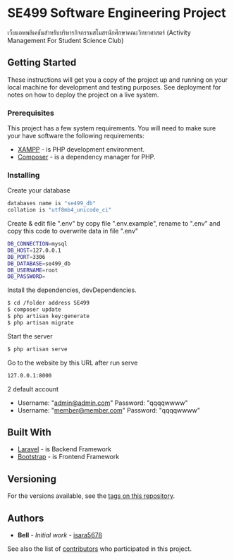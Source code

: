 # SE499 Software Engineering Project

เว็บแอพพลิเคชันสำหรับบริหารกิจกรรมสโมสรนักศึกษาคณะวิทยาศาสตร์ (Activity Management For Student Science Club)

## Getting Started

These instructions will get you a copy of the project up and running on your local machine for development and testing purposes. See deployment for notes on how to deploy the project on a live system.

### Prerequisites

This project has a few system requirements. You will need to make sure your have software the following requirements:

* [XAMPP](https://www.apachefriends.org/index.html) - is PHP development environment.
* [Composer](https://getcomposer.org/) - is a dependency manager for PHP.

### Installing

Create your database

``` sh
databases name is "se499_db"
collation is "utf8mb4_unicode_ci"
```

Create & edit file ".env" by copy file ".env.example", rename to ".env" and copy this code to overwrite data in file ".env"

```sh
DB_CONNECTION=mysql
DB_HOST=127.0.0.1
DB_PORT=3306
DB_DATABASE=se499_db
DB_USERNAME=root
DB_PASSWORD=
```

Install the dependencies, devDependencies.

```sh
$ cd /folder address SE499
$ composer update
$ php artisan key:generate
$ php artisan migrate
```

Start the server

```sh
$ php artisan serve
```

Go to the website by this URL after run serve

```sh
127.0.0.1:8000
```

2 default account 
 - Username: "admin@admin.com" Password: "qqqqwwww"
 - Username: "member@member.com" Password: "qqqqwwww"
  
## Built With

* [Laravel](https://laravel.com/) - is Backend Framework
* [Bootstrap](https://getbootstrap.com/) - is Frontend Framework

## Versioning

For the versions available, see the [tags on this repository](https://github.com/isara5678/SE499/tags). 

## Authors

* **Bell** - *Initial work* - [isara5678](https://github.com/isara5678)

See also the list of [contributors](https://github.com/isara5678/SE499/contributors) who participated in this project.

